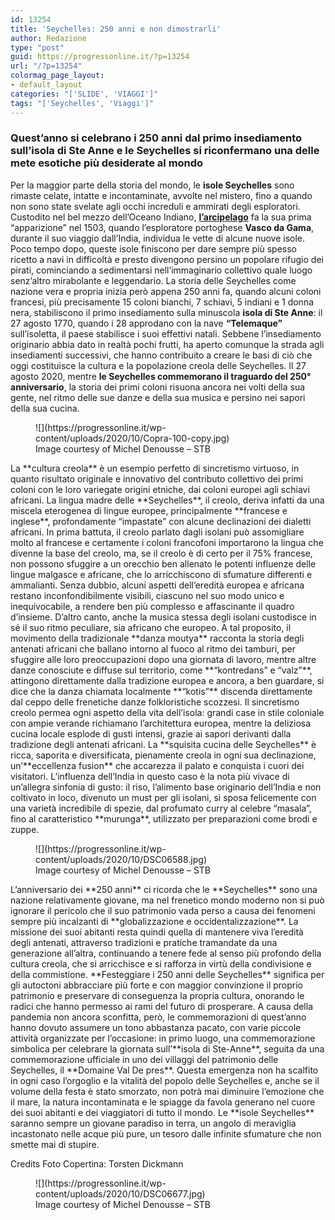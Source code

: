 ```yaml
---
id: 13254
title: 'Seychelles: 250 anni e non dimostrarli'
author: Redazione
type: "post"
guid: https://progressonline.it/?p=13254
url: "/?p=13254"
colormag_page_layout:
- default_layout
categories: "['SLIDE', 'VIAGGI']"
tags: "['Seychelles', 'Viaggi']"
---
```


### **Quest’anno si celebrano i 250 anni dal primo insediamento sull’isola di Ste Anne e le Seychelles si riconfermano una delle mete esotiche più desiderate al mondo**

Per la maggior parte della storia del mondo, le **isole Seychelles** sono rimaste celate, intatte e incontaminate, avvolte nel mistero, fino a quando non sono state svelate agli occhi increduli e ammirati degli esploratori. Custodito nel bel mezzo dell’Oceano Indiano, [**l’arcipelago**](https://www.seychelles.travel/it/) fa la sua prima “apparizione” nel 1503, quando l’esploratore portoghese **Vasco da Gama**, durante il suo viaggio dall’India, individua le vette di alcune nuove isole. Poco tempo dopo, queste isole finiscono per dare sempre più spesso ricetto a navi in difficoltà e presto divengono persino un popolare rifugio dei pirati, cominciando a sedimentarsi nell’immaginario collettivo quale luogo senz’altro mirabolante e leggendario. La storia delle Seychelles come nazione vera e propria inizia però appena 250 anni fa, quando alcuni coloni francesi, più precisamente 15 coloni bianchi, 7 schiavi, 5 indiani e 1 donna nera, stabiliscono il primo insediamento sulla minuscola **isola di Ste Anne**: il 27 agosto 1770, quando i 28 approdano con la nave **“Telemaque”** sull’isoletta, il paese stabilisce i suoi effettivi natali. Sebbene l’insediamento originario abbia dato in realtà pochi frutti, ha aperto comunque la strada agli insediamenti successivi, che hanno contribuito a creare le basi di ciò che oggi costituisce la cultura e la popolazione creola delle Seychelles. Il 27 agosto 2020, mentre **le Seychelles commemorano il traguardo del 250° anniversario**, la storia dei primi coloni risuona ancora nei volti della sua gente, nel ritmo delle sue danze e della sua musica e persino nei sapori della sua cucina.

<figure class="wp-block-image size-large">![](https://progressonline.it/wp-content/uploads/2020/10/Copra-100-copy.jpg)<figcaption> Image courtesy of Michel Denousse – STB </figcaption></figure>La **cultura creola** è un esempio perfetto di sincretismo virtuoso, in quanto risultato originale e innovativo del contributo collettivo dei primi coloni con le loro variegate origini etniche, dai coloni europei agli schiavi africani. La lingua madre delle **Seychelles**, il creolo, deriva infatti da una miscela eterogenea di lingue europee, principalmente **francese e inglese**, profondamente “impastate” con alcune declinazioni dei dialetti africani. In prima battuta, il creolo parlato dagli isolani può assomigliare molto al francese e certamente i coloni francofoni importarono la lingua che divenne la base del creolo, ma, se il creolo è di certo per il 75% francese, non possono sfuggire a un orecchio ben allenato le potenti influenze delle lingue malgasce e africane, che lo arricchiscono di sfumature differenti e ammalianti. Senza dubbio, alcuni aspetti dell’eredità europea e africana restano inconfondibilmente visibili, ciascuno nel suo modo unico e inequivocabile, a rendere ben più complesso e affascinante il quadro d’insieme. D’altro canto, anche la musica stessa degli isolani custodisce in sé il suo ritmo peculiare, sia africano che europeo. A tal proposito, il movimento della tradizionale **danza moutya** racconta la storia degli antenati africani che ballano intorno al fuoco al ritmo dei tamburi, per sfuggire alle loro preoccupazioni dopo una giornata di lavoro, mentre altre danze conosciute e diffuse sul territorio, come **“kontredans” e “valz”**, attingono direttamente dalla tradizione europea e ancora, a ben guardare, si dice che la danza chiamata localmente **“kotis”** discenda direttamente dal ceppo delle frenetiche danze folkloristiche scozzesi. Il sincretismo creolo permea ogni aspetto della vita dell’isola: grandi case in stile coloniale con ampie verande richiamano l’architettura europea, mentre la deliziosa cucina locale esplode di gusti intensi, grazie ai sapori derivanti dalla tradizione degli antenati africani. La **squisita cucina delle Seychelles** è ricca, saporita e diversificata, pienamente creola in ogni sua declinazione, un’**eccellenza fusion** che accarezza il palato e conquista i cuori dei visitatori. L’influenza dell’India in questo caso è la nota più vivace di un’allegra sinfonia di gusto: il riso, l’alimento base originario dell’India e non coltivato in loco, divenuto un must per gli isolani, si sposa felicemente con una varietà incredibile di spezie, dal profumato curry al celebre “masala”, fino al caratteristico **murunga**, utilizzato per preparazioni come brodi e zuppe.

<figure class="wp-block-image size-large">![](https://progressonline.it/wp-content/uploads/2020/10/DSC06588.jpg)<figcaption> Image courtesy of Michel Denousse – STB </figcaption></figure>L’anniversario dei **250 anni** ci ricorda che le **Seychelles** sono una nazione relativamente giovane, ma nel frenetico mondo moderno non si può ignorare il pericolo che il suo patrimonio vada perso a causa dei fenomeni sempre più incalzanti di **globalizzazione e occidentalizzazione**. La missione dei suoi abitanti resta quindi quella di mantenere viva l’eredità degli antenati, attraverso tradizioni e pratiche tramandate da una generazione all’altra, continuando a tenere fede al senso più profondo della cultura creola, che si arricchisce e si rafforza in virtù della condivisione e della commistione. **Festeggiare i 250 anni delle Seychelles** significa per gli autoctoni abbracciare più forte e con maggior convinzione il proprio patrimonio e preservare di conseguenza la propria cultura, onorando le radici che hanno permesso ai rami del futuro di prosperare. A causa della pandemia non ancora sconfitta, però, le commemorazioni di quest’anno hanno dovuto assumere un tono abbastanza pacato, con varie piccole attività organizzate per l’occasione: in primo luogo, una commemorazione simbolica per celebrare la giornata sull’**isola di Ste-Anne**, seguita da una commemorazione ufficiale in uno dei villaggi del patrimonio delle Seychelles, il **Domaine Val De pres**. Questa emergenza non ha scalfito in ogni caso l’orgoglio e la vitalità del popolo delle Seychelles e, anche se il volume della festa è stato smorzato, non potrà mai diminuire l’emozione che il mare, la natura incontaminata e le spiagge da favola generano nel cuore dei suoi abitanti e dei viaggiatori di tutto il mondo. Le **isole Seychelles** saranno sempre un giovane paradiso in terra, un angolo di meraviglia incastonato nelle acque più pure, un tesoro dalle infinite sfumature che non smette mai di stupire.

Credits Foto Copertina: Torsten Dickmann

<figure class="wp-block-image size-large">![](https://progressonline.it/wp-content/uploads/2020/10/DSC06677.jpg)<figcaption> Image courtesy of Michel Denousse – STB </figcaption></figure>